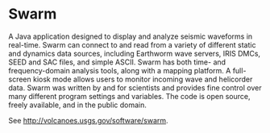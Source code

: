 # Swarm

A Java application designed to display and analyze seismic waveforms in real-time. Swarm can connect to and read from a variety of different static and dynamics data sources, including Earthworm wave servers, IRIS DMCs, SEED and SAC files, and simple ASCII. Swarm has both time- and frequency-domain analysis tools, along with a mapping platform. A full-screen kiosk mode allows users to monitor incoming wave and helicorder data. Swarm was written by and for scientists and provides fine control over many different program settings and variables. The code is open source, freely available, and in the public domain.

See http://volcanoes.usgs.gov/software/swarm.